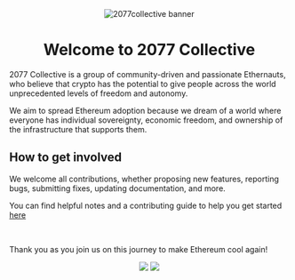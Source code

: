 <div align="center">
   <img src="https://github.com/2077-Collective/.github/assets/46662771/714b9912-cd8d-407f-8617-c38fc76a475b.png" alt="2077collective banner" />
  <h1>Welcome to 2077 Collective</h1>
</div>

<p align="left">2077 Collective is a group of community-driven and passionate Ethernauts, who believe that crypto has the potential to give people across the world unprecedented levels of freedom and autonomy.

We aim to spread Ethereum adoption because we dream of a world where everyone has individual sovereignty, economic freedom, and ownership of the infrastructure that supports them.

</p>

## How to get involved

We welcome all contributions, whether proposing new features, reporting bugs, submitting fixes, updating documentation, and more.

You can find helpful notes and a contributing guide to help you get started <a href="https://github.com/2077-Collective/Contributing">here</a>

<br> 

Thank you as you join us on this journey to make Ethereum cool again!

<p align="center">
<a href="http://discord.gg/2077collective"><img src="https://img.shields.io/badge/Discord-5865F2?style=for-the-badge&logo=discord&logoColor=white"></a>
<a href="https://x.com/2077collective"><img src="https://img.shields.io/badge/X-000000?style=for-the-badge&logo=x&logoColor=white"></a>
</p>  

